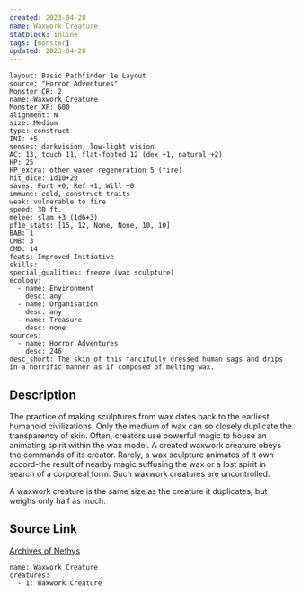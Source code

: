 ```yaml
---
created: 2023-04-28
name: Waxwork Creature
statblock: inline
tags: [monster]
updated: 2023-04-28
---
```

```statblock
layout: Basic Pathfinder 1e Layout
source: "Horror Adventures"
Monster_CR: 2
name: Waxwork Creature
Monster_XP: 600
alignment: N
size: Medium
type: construct
INI: +5
senses: darkvision, low-light vision
AC: 13, touch 11, flat-footed 12 (dex +1, natural +2)
HP: 25
HP_extra: other waxen regeneration 5 (fire)
hit_dice: 1d10+20
saves: Fort +0, Ref +1, Will +0
immune: cold, construct traits
weak: vulnerable to fire
speed: 30 ft.
melee: slam +3 (1d6+3)
pf1e_stats: [15, 12, None, None, 10, 10]
BAB: 1
CMB: 3
CMD: 14
feats: Improved Initiative
skills: 
special_qualities: freeze (wax sculpture)
ecology:
  - name: Environment
    desc: any
  - name: Organisation
    desc: any
  - name: Treasure
    desc: none
sources:
  - name: Horror Adventures
    desc: 246
desc_short: The skin of this fancifully dressed human sags and drips in a horrific manner as if composed of melting wax.
```
## Description
The practice of making sculptures from wax dates back to the earliest humanoid civilizations. Only the medium of wax can so closely duplicate the transparency of skin. Often, creators use powerful magic to house an animating spirit within the wax model. A created waxwork creature obeys the commands of its creator. Rarely, a wax sculpture animates of it own accord-the result of nearby magic suffusing the wax or a lost spirit in search of a corporeal form. Such waxwork creatures are uncontrolled.

 A waxwork creature is the same size as the creature it duplicates, but weighs only half as much.
## Source Link
[Archives of Nethys](https://aonprd.com/MonsterDisplay.aspx?ItemName=Waxwork%20Creature)
```encounter-table
name: Waxwork Creature
creatures:
  - 1: Waxwork Creature
```
